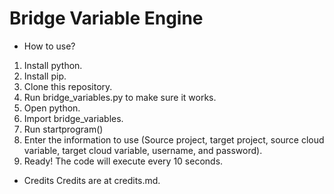 # Bridge Variable Engine
- How to use?
1. Install python.
2. Install pip.
3. Clone this repository.
4. Run bridge_variables.py to make sure it works.
5. Open python.
6. Import bridge_variables.
7. Run startprogram()
8. Enter the information to use (Source project, target project, source cloud variable, target cloud variable, username, and password).
9. Ready! The code will execute every 10 seconds.
- Credits
Credits are at credits.md.
